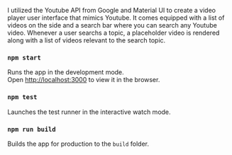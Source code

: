 I utilized the Youtube API from Google and Material UI to create a video player user interface that mimics Youtube. It comes equipped with a list of videos on the side and a search bar where you can search any Youtube video. Whenever a user searchs a topic, a placeholder video is rendered along with a list of videos relevant to the search topic.

### `npm start`

Runs the app in the development mode.<br>
Open [http://localhost:3000](http://localhost:3000) to view it in the browser.

### `npm test`

Launches the test runner in the interactive watch mode.<br>

### `npm run build`

Builds the app for production to the `build` folder.<br>

